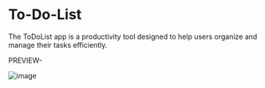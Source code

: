 # To-Do-List
The ToDoList app is a productivity tool designed to help users organize and manage their tasks efficiently.

PREVIEW-

![image](https://github.com/AryamaAgrawal/To-Do-List/assets/97736413/4af1fe9c-f33c-40b7-a455-3d99e8e92c64)
